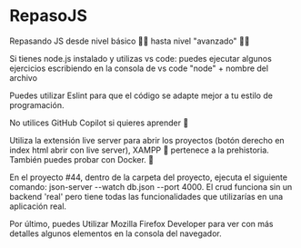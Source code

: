 # RepasoJS
Repasando JS desde nivel básico 👶🏻 hasta nivel "avanzado" 👴🏼

Si tienes node.js instalado y utilizas vs code:
puedes ejecutar algunos ejercicios escribiendo en la consola de vs code "node" + nombre del archivo

Puedes utilizar Eslint para que el código se adapte mejor a tu estilo de programación.

No utilices GitHub Copilot si quieres aprender 🙊 

Utiliza la extensión live server para abrir los proyectos (botón derecho en index html abrir con live server), XAMPP 🦖 pertenece a la prehistoria. También puedes probar con Docker. 🐳


En el proyecto #44, dentro de la carpeta del proyecto, ejecuta el siguiente comando: json-server --watch db.json --port 4000. El crud funciona sin un backend 'real' pero tiene todas las funcionalidades que utilizarías en una aplicación real.  


Por último, puedes Utilizar Mozilla Firefox Developer para ver con más detalles algunos elementos en la consola del navegador. 


